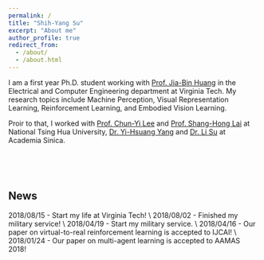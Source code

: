 ```yaml
---
permalink: /
title: "Shih-Yang Su"
excerpt: "About me"
author_profile: true
redirect_from: 
  - /about/
  - /about.html
---
```


I am a first year Ph.D. student working with [Prof. Jia-Bin Huang](https://filebox.ece.vt.edu/~jbhuang/) in the Electrical and Computer Engineering department at Virginia Tech. My research topics include Machine Perception, Visual Representation Learning, Reinforcement Learning, and Embodied Vision Learning.

Proir to that, I worked with [Prof. Chun-Yi Lee](http://cymaxwelllee.wixsite.com/elsa) and [Prof. Shang-Hong Lai](http://www.cs.nthu.edu.tw/~lai/) at National Tsing Hua University, [Dr. Yi-Hsuang Yang](http://mac.citi.sinica.edu.tw/~yang/) and [Dr. Li Su](https://sites.google.com/site/lisupage/) at Academia Sinica. 
<pre>



</pre>
## News
2018/08/15 - Start my life at Virginia Tech! \\
2018/08/02 - Finished my military service! \\
2018/04/19 - Start my military service. \\
2018/04/16 - Our paper on virtual-to-real reinforcement learning is accepted to IJCAI! \\
2018/01/24 - Our paper on multi-agent learning is accepted to AAMAS 2018! 
